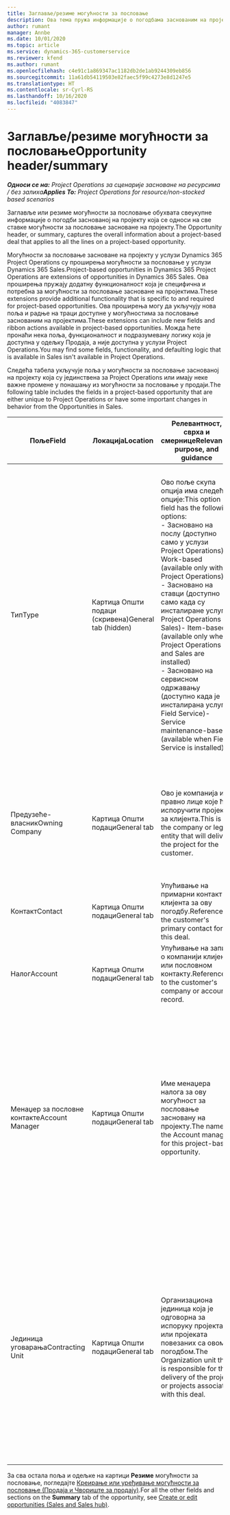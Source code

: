 ```yaml
---
title: Заглавље/резиме могућности за пословање
description: Ова тема пружа информације о погодбама заснованим на пројекту и ставкама могућности за пословање заснованим на пројекту.
author: rumant
manager: Annbe
ms.date: 10/01/2020
ms.topic: article
ms.service: dynamics-365-customerservice
ms.reviewer: kfend
ms.author: rumant
ms.openlocfilehash: c4e91c1a869347ac1182db2de1ab9244309eb856
ms.sourcegitcommit: 11a61db54119503e82faec5f99c4273e8d1247e5
ms.translationtype: HT
ms.contentlocale: sr-Cyrl-RS
ms.lasthandoff: 10/16/2020
ms.locfileid: "4083847"
---
```

# <a name="opportunity-headersummary"></a><span data-ttu-id="9003e-103">Заглавље/резиме могућности за пословање</span><span class="sxs-lookup"><span data-stu-id="9003e-103">Opportunity header/summary</span></span>

<span data-ttu-id="9003e-104">_**Односи се на:** Project Operations за сценарије засноване на ресурсима / без залиха_</span><span class="sxs-lookup"><span data-stu-id="9003e-104">_**Applies To:** Project Operations for resource/non-stocked based scenarios_</span></span>


<span data-ttu-id="9003e-105">Заглавље или резиме могућности за пословање обухвата свеукупне информације о погодби заснованој на пројекту која се односи на све ставке могућности за пословање засноване на пројекту.</span><span class="sxs-lookup"><span data-stu-id="9003e-105">The Opportunity header, or summary, captures the overall information about a project-based deal that applies to all the lines on a project-based opportunity.</span></span>

<span data-ttu-id="9003e-106">Могућности за пословање засноване на пројекту у услузи Dynamics 365 Project Operations су проширења могућности за пословање у услузи Dynamics 365 Sales.</span><span class="sxs-lookup"><span data-stu-id="9003e-106">Project-based opportunities in Dynamics 365 Project Operations are extensions of opportunities in Dynamics 365 Sales.</span></span> <span data-ttu-id="9003e-107">Ова проширења пружају додатну функционалност која је специфична и потребна за могућности за пословање засноване на пројектима.</span><span class="sxs-lookup"><span data-stu-id="9003e-107">These extensions provide additional functionality that is specific to and required for project-based opportunities.</span></span> <span data-ttu-id="9003e-108">Ова проширења могу да укључују нова поља и радње на траци доступне у могућностима за пословање заснованим на пројектима.</span><span class="sxs-lookup"><span data-stu-id="9003e-108">These extensions can include new fields and ribbon actions available in project-based opportunities.</span></span> <span data-ttu-id="9003e-109">Можда ћете пронаћи нека поља, функционалност и подразумевану логику која је доступна у одељку Продаја, а није доступна у услузи Project Operations.</span><span class="sxs-lookup"><span data-stu-id="9003e-109">You may find some fields, functionality, and defaulting logic that is available in Sales isn't available in Project Operations.</span></span>

<span data-ttu-id="9003e-110">Следећа табела укључује поља у могућности за пословање заснованој на пројекту која су јединствена за Project Operations или имају неке важне промене у понашању из могућности за пословање у продаји.</span><span class="sxs-lookup"><span data-stu-id="9003e-110">The following table includes the fields in a project-based opportunity that are either unique to Project Operations or have some important changes in behavior from the Opportunities in Sales.</span></span>

| <span data-ttu-id="9003e-111">**Поље**</span><span class="sxs-lookup"><span data-stu-id="9003e-111">**Field**</span></span> | <span data-ttu-id="9003e-112">**Локација**</span><span class="sxs-lookup"><span data-stu-id="9003e-112">**Location**</span></span> | <span data-ttu-id="9003e-113">**Релевантност, сврха и смернице**</span><span class="sxs-lookup"><span data-stu-id="9003e-113">**Relevance, purpose, and guidance**</span></span> | <span data-ttu-id="9003e-114">**Последични утицај**</span><span class="sxs-lookup"><span data-stu-id="9003e-114">**Downstream impact**</span></span> |
| --- | --- | --- | --- |
| <span data-ttu-id="9003e-115">Тип</span><span class="sxs-lookup"><span data-stu-id="9003e-115">Type</span></span> | <span data-ttu-id="9003e-116">Картица Општи подаци (скривена)</span><span class="sxs-lookup"><span data-stu-id="9003e-116">General tab (hidden)</span></span> | <span data-ttu-id="9003e-117">Ово поље скупа опција има следеће опције:</span><span class="sxs-lookup"><span data-stu-id="9003e-117">This option set field has the following options:</span></span></br><span data-ttu-id="9003e-118">- Засновано на послу (доступно само у услузи Project Operations)</span><span class="sxs-lookup"><span data-stu-id="9003e-118">- Work-based (available only with Project Operations)</span></span></br><span data-ttu-id="9003e-119">- Засновано на ставци (доступно само када су инсталиране услуге Project Operations и Sales)</span><span class="sxs-lookup"><span data-stu-id="9003e-119">- Item-based (available only when Project Operations and Sales are installed)</span></span></br><span data-ttu-id="9003e-120">- Засновано на сервисном одржавању (доступно када је инсталирана услуга Field Service)</span><span class="sxs-lookup"><span data-stu-id="9003e-120">- Service maintenance-based (available when Field Service is installed)</span></span> | <span data-ttu-id="9003e-121">Када користите Project Operations, ова вредност поља се аутоматски поставља на опцију **Засновано на послу** , која класификује могућност за пословање као засновану на пројекту.</span><span class="sxs-lookup"><span data-stu-id="9003e-121">When you use Project Operations, this field value is automatically set to **Work-based** which classifies the Opportunity as project-based.</span></span> <span data-ttu-id="9003e-122">Могућност за пословање треба да се заснива на пројекту како би се омогућила сва проширења и функције специфичне за пројекат у процесу продаје за ову погодбу.</span><span class="sxs-lookup"><span data-stu-id="9003e-122">An Opportunity should be project-based to enable all project-specific extensions and functionality in the downstream sales process for this deal.</span></span> |
| <span data-ttu-id="9003e-123">Предузеће-власник</span><span class="sxs-lookup"><span data-stu-id="9003e-123">Owning Company</span></span> | <span data-ttu-id="9003e-124">Картица Општи подаци</span><span class="sxs-lookup"><span data-stu-id="9003e-124">General tab</span></span> | <span data-ttu-id="9003e-125">Ово је компанија или правно лице које ће испоручити пројекат за клијента.</span><span class="sxs-lookup"><span data-stu-id="9003e-125">This is the company or legal entity that will deliver the project for the customer.</span></span> | <span data-ttu-id="9003e-126">Информације о овом пољу ће се копирати у одговарајуће поље на понуди за пројекат која је креирана из ове могућности за пословање.</span><span class="sxs-lookup"><span data-stu-id="9003e-126">This field information will be copied to the corresponding field on the Project quote that is created from this Opportunity.</span></span> |
| <span data-ttu-id="9003e-127">Контакт</span><span class="sxs-lookup"><span data-stu-id="9003e-127">Contact</span></span> | <span data-ttu-id="9003e-128">Картица Општи подаци</span><span class="sxs-lookup"><span data-stu-id="9003e-128">General tab</span></span> | <span data-ttu-id="9003e-129">Упућивање на примарни контакт клијента за ову погодбу.</span><span class="sxs-lookup"><span data-stu-id="9003e-129">Reference to the customer's primary contact for this deal.</span></span> | |
| <span data-ttu-id="9003e-130">Налог</span><span class="sxs-lookup"><span data-stu-id="9003e-130">Account</span></span> | <span data-ttu-id="9003e-131">Картица Општи подаци</span><span class="sxs-lookup"><span data-stu-id="9003e-131">General tab</span></span> | <span data-ttu-id="9003e-132">Упућивање на запис о компанији клијента или пословном контакту.</span><span class="sxs-lookup"><span data-stu-id="9003e-132">Reference to the customer's company or account record.</span></span> | |
| <span data-ttu-id="9003e-133">Менаџер за пословне контакте</span><span class="sxs-lookup"><span data-stu-id="9003e-133">Account Manager</span></span> | <span data-ttu-id="9003e-134">Картица Општи подаци</span><span class="sxs-lookup"><span data-stu-id="9003e-134">General tab</span></span> | <span data-ttu-id="9003e-135">Име менаџера налога за ову могућност за пословање засновану на пројекту.</span><span class="sxs-lookup"><span data-stu-id="9003e-135">The name of the Account manager for this project-based opportunity.</span></span> | <span data-ttu-id="9003e-136">Менаџер пословног контакта је одговоран за управљање односом са клијентом кроз завршетак овог пројекта.</span><span class="sxs-lookup"><span data-stu-id="9003e-136">The Account manager is responsible for managing the relationship with the customer through the completion of this project.</span></span> <span data-ttu-id="9003e-137">На основу записа ресурса који може да се резервише повезаног са менаџером налога, уговорна јединица је подразумевана.</span><span class="sxs-lookup"><span data-stu-id="9003e-137">Based on the bookable resource record tied to the Account manager, the contracting unit is defaulted.</span></span> |
| <span data-ttu-id="9003e-138">Јединица уговарања</span><span class="sxs-lookup"><span data-stu-id="9003e-138">Contracting Unit</span></span> | <span data-ttu-id="9003e-139">Картица Општи подаци</span><span class="sxs-lookup"><span data-stu-id="9003e-139">General tab</span></span> | <span data-ttu-id="9003e-140">Организациона јединица која је одговорна за испоруку пројекта или пројеката повезаних са овом погодбом.</span><span class="sxs-lookup"><span data-stu-id="9003e-140">The Organization unit that is responsible for the delivery of the project or projects associated with this deal.</span></span> | <span data-ttu-id="9003e-141">Уговорна јединица је одељење предузећа које ће завршити пројекте након закључења погодбе.</span><span class="sxs-lookup"><span data-stu-id="9003e-141">The contracting unit is the division of the company that will complete the project(s) after the deal is closed.</span></span> <span data-ttu-id="9003e-142">Свака уговорна јединица има валуту и она се користи за извештавање о процењеним и стварним трошковима насталим током пројекта.</span><span class="sxs-lookup"><span data-stu-id="9003e-142">Every contracting unit has a currency, and this currency is used to report estimated and actual costs incurred during the project.</span></span> |

<span data-ttu-id="9003e-143">За сва остала поља и одељке на картици **Резиме** могућности за пословање, погледајте [Креирање или уређивање могућности за пословање (Продаја и Чвориште за продају)](https://docs.microsoft.com/dynamics365/sales-enterprise/create-edit-opportunity-sales).</span><span class="sxs-lookup"><span data-stu-id="9003e-143">For all the other fields and sections on the **Summary** tab of the opportunity, see [Create or edit opportunities (Sales and Sales hub)](https://docs.microsoft.com/dynamics365/sales-enterprise/create-edit-opportunity-sales).</span></span>
